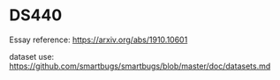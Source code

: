 # DS440

Essay reference: https://arxiv.org/abs/1910.10601

dataset use: https://github.com/smartbugs/smartbugs/blob/master/doc/datasets.md
